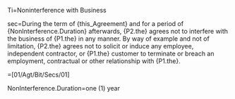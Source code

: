 Ti=Noninterference with Business

sec=During the term of {this_Agreement} and for a period of {NonInterference.Duration} afterwards, {P2.the} agrees not to interfere with the business of {P1.the} in any manner.  By way of example and not of limitation, {P2.the} agrees not to solicit or induce any employee, independent contractor, or {P1.the} customer to terminate or breach an employment, contractual or other relationship with {P1.the}.

=[01/Agt/Bit/Secs/01]

NonInterference.Duration=one (1) year